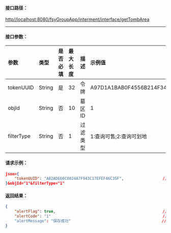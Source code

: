 #### 接口**路径：**

[http//localhost:8080/fsyGroupApp/interment/interface/getTombArea](http:8080/fsyGroupApp/common/interface/appIndex)

---

#### 接口参数：

| 参数 | 类型 | 是否必填 | 最大长度 | 描述 | 示例值 |
| :--- | :--- | :--- | :--- | :--- | :--- |
| tokenUUID | String | 是 | 32 | 令牌 | A97D1A1BAB0F4556B214F34B9699F827 |
| objId | String | 否 | 10 | 墓区ID | 1 |
| filterType | String | 否 | 1 | 过滤类型 | 1:查询可售;2:查询可划地 |

#### 请求示例：

```json
json={
    "tokenUUID": "A82ADE66C0824A7F943C17EFEF46C35F",                 //令牌
}&objId="1"&filterType="1"
```

#### 返回结果：

```json
{
    "alertFlag": true,                                               //成功标识
    "alertCode": "1"                                                 //成功编码
    "alertMessage": "保存成功"                                        //成功信息
}
```



